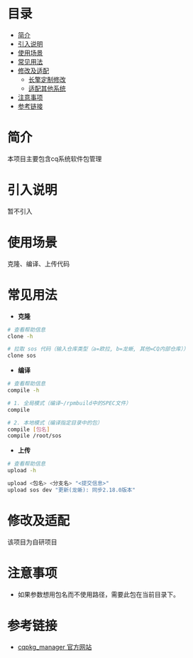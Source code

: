 # 目录

- [简介](#简介)
- [引入说明](#引入说明)
- [使用场景](#使用场景)
- [常见用法](#常见用法)
- [修改及适配](#修改及适配)
	- [长擎定制修改](#长擎定制修改)
	- [适配其他系统](#适配其他系统)
- [注意事项](#注意事项)
- [参考链接](#参考链接)

# 简介

本项目主要包含cq系统软件包管理

# 引入说明

暂不引入

# 使用场景

克隆、编译、上传代码

# 常见用法

- **克隆**
```bash
# 查看帮助信息
clone -h

# 拉取 sos 代码（输入仓库类型（a=欧拉, b=龙蜥, 其他=CQ内部仓库））
clone sos
```

- **编译**
```bash
# 查看帮助信息
compile -h

# 1. 全局模式（编译~/rpmbuild中的SPEC文件）
compile

# 2. 本地模式（编译指定目录中的包）
compile [包名]
compile /root/sos
```

- **上传**
```bash
# 查看帮助信息
upload -h

upload <包名> <分支名> "<提交信息>"
upload sos dev "更新(龙蜥): 同步2.18.0版本"
```

# 修改及适配

该项目为自研项目

# 注意事项

- 如果参数想用包名而不使用路径，需要此包在当前目录下。

# 参考链接

- [cqpkg_manager 官方网站](https://github.com/lxb162649/cqpkg)
